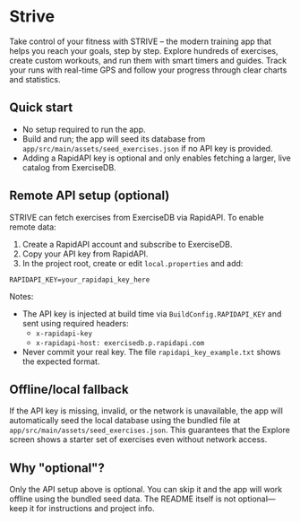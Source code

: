 # Strive
Take control of your fitness with STRIVE – the modern training app that helps you reach your goals, step by step. Explore hundreds of exercises, create custom workouts, and run them with smart timers and guides. Track your runs with real-time GPS and follow your progress through clear charts and statistics.

## Quick start
- No setup required to run the app.
- Build and run; the app will seed its database from `app/src/main/assets/seed_exercises.json` if no API key is provided.
- Adding a RapidAPI key is optional and only enables fetching a larger, live catalog from ExerciseDB.

## Remote API setup (optional)
STRIVE can fetch exercises from ExerciseDB via RapidAPI. To enable remote data:

1. Create a RapidAPI account and subscribe to ExerciseDB.
2. Copy your API key from RapidAPI.
3. In the project root, create or edit `local.properties` and add:

```
RAPIDAPI_KEY=your_rapidapi_key_here
```

Notes:
- The API key is injected at build time via `BuildConfig.RAPIDAPI_KEY` and sent using required headers:
  - `x-rapidapi-key`
  - `x-rapidapi-host: exercisedb.p.rapidapi.com`
- Never commit your real key. The file `rapidapi_key_example.txt` shows the expected format.

## Offline/local fallback
If the API key is missing, invalid, or the network is unavailable, the app will automatically seed the local database using the bundled file at `app/src/main/assets/seed_exercises.json`. This guarantees that the Explore screen shows a starter set of exercises even without network access.

## Why "optional"?
Only the API setup above is optional. You can skip it and the app will work offline using the bundled seed data. The README itself is not optional—keep it for instructions and project info.
